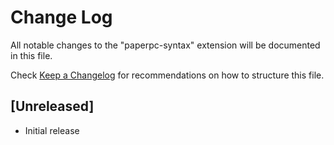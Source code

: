# Change Log

All notable changes to the "paperpc-syntax" extension will be documented in this file.

Check [Keep a Changelog](http://keepachangelog.com/) for recommendations on how to structure this file.

## [Unreleased]

- Initial release